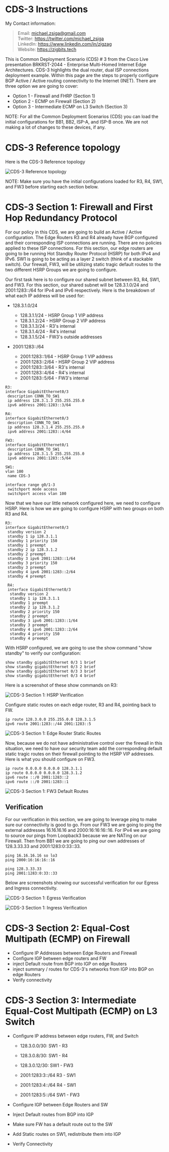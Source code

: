 # CDS-3 Instructions

My Contact information:
> Email:    michael.zsiga@gmail.com\
> Twitter:  https://twitter.com/michael_zsiga \
> LinkedIn: https://www.linkedin.com/in/zigzag \
> Website:  https://zigbits.tech

This is Common Deployment Scenario (CDS) # 3 from the Cisco Live presentation BRKRST-2044 - Enterprise Multi-Homed Internet Edge Architectures. CDS-3 highlights the dual router, dual ISP connections deployment example. Within this page are the steps to properly configure BGP Active / Active routing connectivity to the Internet (INET).  There are three option we are going to cover:

- Option 1 - Firewall and FHRP (Section 1)
- Option 2 - ECMP on Firewall (Section 2)
- Option 3 - Intermediate ECMP on L3 Switch (Section 3)

NOTE: For all the Common Deployment Scenarios (CDS) you can load the initial configurations for BB1, BB2, ISP-A, and ISP-B once. We are not making a lot of changes to these devices, if any.

# CDS-3 Reference topology
Here is the CDS-3 Reference topology

![CDS-3 Reference topology](CDS-3_Topology.jpg)

NOTE: Make sure you have the initial configurations loaded for R3, R4, SW1, and FW3 before starting each section below.

# CDS-3 Section 1: Firewall and First Hop Redundancy Protocol

For our policy in this CDS, we are going to build an Active / Active configuration.  The Edge Routers R3 and R4 already have BGP configured and their corresponding ISP connections are running.  There are no policies applied to these ISP connections.  For this section, our edge routers are going to be running Hot Standby Router Protocol (HSRP) for both IPv4 and IPv6. SW1 is going to be acting as a layer 2 switch (think of a stackable switch). Our firewall, FW3, will be utilizing static tragic default routes to the two different HSRP Groups we are going to configure.

Our first task here is to configure our shared subnet between R3, R4, SW1, and FW3.  For this section, our shared subnet will be 128.3.1.0/24 and 2001:1283::/64 for IPv4 and IPv6 respectively.  Here is the breakdown of what each IP address will be used for:

- 128.3.1.0/24
  - 128.3.1.1/24 - HSRP Group 1 VIP address
  - 128.3.1.2/24 - HSRP Group 2 VIP address
  - 128.3.1.3/24 - R3's internal
  - 128.3.1.4/24 - R4's internal
  - 128.3.1.5/24 - FW3's outside addresses    

- 2001:1283::/64
  - 2001:1283::1/64 - HSRP Group 1 VIP address
  - 2001:1283::2/64 - HSRP Group 2 VIP address
  - 2001:1283::3/64 - R3's internal
  - 2001:1283::4/64 - R4's internal
  - 2001:1283::5/64 - FW3's internal


```
R3:
interface GigabitEthernet0/3
 description CONN_TO_SW1
 ip address 128.3.1.3 255.255.255.0
 ipv6 address 2001:1283::3/64

R4:
interface GigabitEthernet0/3
 description CONN_TO_SW1
 ip address 128.3.1.4 255.255.255.0
 ipv6 address 2001:1283::4/64

FW3:
interface GigabitEthernet0/1
 description CONN_TO_SW1
 ip address 128.3.1.5 255.255.255.0
 ipv6 address 2001:1283::5/64

SW1:
vlan 100
 name CDS-3

interface range g0/1-3
 switchport mode access
 switchport access vlan 100

```

Now that we have our little network configured here, we need to configure HSRP.  Here is how we are going to configure HSRP with two groups on both R3 and R4.

```
R3:
interface GigabitEthernet0/3
 standby version 2
 standby 1 ip 128.3.1.1
 standby 1 priority 150
 standby 1 preempt
 standby 2 ip 128.3.1.2
 standby 2 preempt
 standby 3 ipv6 2001:1283::1/64
 standby 3 priority 150
 standby 3 preempt
 standby 4 ipv6 2001:1283::2/64
 standby 4 preempt

 R4:
 interface GigabitEthernet0/3
  standby version 2
  standby 1 ip 128.3.1.1
  standby 1 preempt
  standby 2 ip 128.3.1.2
  standby 2 priority 150
  standby 2 preempt
  standby 3 ipv6 2001:1283::1/64
  standby 3 preempt
  standby 4 ipv6 2001:1283::2/64
  standby 4 priority 150
  standby 4 preempt

```

With HSRP configured, we are going to use the show command "show standby" to verify our configuration:

```
show standby gigabitEthernet 0/3 1 brief
show standby gigabitEthernet 0/3 2 brief
show standby gigabitEthernet 0/3 3 brief
show standby gigabitEthernet 0/3 4 brief
```

Here is a screenshot of these show commands on R3:

![CDS-3 Section 1: HSRP Verification](CDS-3_Section_1-01.png)

Configure static routes on each edge router, R3 and R4, pointing back to FW.

```
ip route 128.3.0.0 255.255.0.0 128.3.1.5
ipv6 route 2001:1283::/44 2001:1283::5
```

![CDS-3 Section 1: Edge Router Static Routes](CDS-3_Section_1-02.png)

Now, because we do not have administrative control over the firewall in this situation, we need to have our security team add the corresponding default static tragic routes on their firewall pointing to the HSRP VIP addresses.  Here is what you should configure on FW3.

```
ip route 0.0.0.0 0.0.0.0 128.3.1.1
ip route 0.0.0.0 0.0.0.0 128.3.1.2
ipv6 route ::/0 2001:1283::2
ipv6 route ::/0 2001:1283::1
```

![CDS-3 Section 1: FW3 Default Routes](CDS-3_Section_1-03.png)


## Verification

For our verification in this section, we are going to leverage ping to make sure our connectivity is good to go.  From our FW3 we are going to ping the external addresses 16.16.16.16 and 2000:16:16:16::16. For IPv4 we are going to source our pings from Loopback3 because we are NATing on our Firewall. Then from BB1 we are going to ping our own addresses of 128.3.33.33 and 2001:1283:0:33::33.

```
ping 16.16.16.16 so lo3
ping 2000:16:16:16::16

ping 128.3.33.33
ping 2001:1283:0:33::33
```
Below are screenshots showing our successful verification for our Egress and Ingress connectivity.

![CDS-3 Section 1: Egress Verification ](CDS-3_Section_1-04.png)

![CDS-3 Section 1: Ingress Verification ](CDS-3_Section_1-04.png)



# CDS-3 Section 2: Equal-Cost Multipath (ECMP) on Firewall

- Configure IP Addresses between Edge Routers and Firewall
- Configure IGP between edge routers and FW
- inject Default route from BGP into IGP on edge Routers
- inject summary / routes for CDS-3's networks from IGP into BGP on edge Routers
- Verify connectivity


# CDS-3 Section 3: Intermediate Equal-Cost Multipath (ECMP) on L3 Switch

- Configure IP address between edge routers, FW, and Switch
    - 128.3.0.0/30: SW1 - R3
    - 128.3.0.8/30: SW1 - R4
    - 128.3.0.12/30: SW1 - FW3

    - 2001:1283:3::/64 R3 - SW1
    - 2001:1283:4::/64 R4 - SW1
    - 2001:1283:5::/64 SW1 - FW3

 - Configure IGP between Edge Routers and SW
 - Inject Default routes from BGP into IGP
 - Make sure FW has a default route out to the SW
 - Add Static routes on SW1, redistribute them into IGP

 - Verify Connectivity
